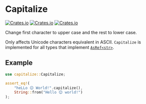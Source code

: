 # Capitalize

[![Crates.io](https://img.shields.io/crates/v/capitalize)](https://crates.io/crates/capitalize)
[![Crates.io](https://img.shields.io/crates/l/capitalize)](https://unlicense.org/)
[![Crates.io](https://img.shields.io/crates/d/capitalize)](https://crates.io/crates/capitalize)

Change first character to upper case and the rest to lower case.

Only affects Unicode characters equivalent in ASCII. `Capitalize` is implemented for all types that implement [`AsRef<str>`].

## Example

```rust
use capitalize::Capitalize;

assert_eq!(
    "heLLo 😊 World!".capitalize(),
    String::from("Hello 😊 world!")
);
```

[`AsRef<str>`]: https://doc.rust-lang.org/std/convert/trait.AsRef.html
